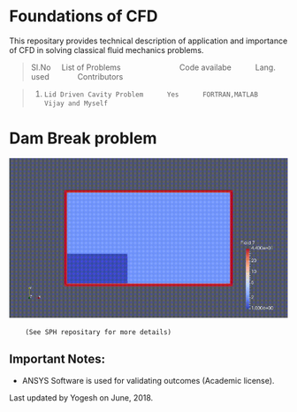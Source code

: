 # Foundations of CFD </br>


This repositary provides technical description of application and importance of CFD in solving classical fluid mechanics problems.</br>

>Sl.No &nbsp; &nbsp; List of Problems &nbsp; &nbsp; &nbsp; &nbsp; &nbsp; &nbsp;  &nbsp; &nbsp; &nbsp; &nbsp; &nbsp; &nbsp; &nbsp; Code availabe &nbsp; &nbsp; &nbsp; &nbsp;  &nbsp;  Lang. used &nbsp; &nbsp; &nbsp; &nbsp; &nbsp; &nbsp; Contributors	</br>


>1)  	Lid Driven Cavity Problem      Yes		FORTRAN,MATLAB	 Vijay and Myself 
				     
# Dam Break problem 
![demo](DamBreak.gif) 			     

```
	(See SPH repositary for more details)
```
      	   

## Important Notes:

* ANSYS Software is used for validating outcomes (Academic license).

Last updated by Yogesh on June, 2018.















	





